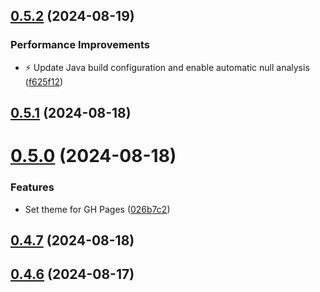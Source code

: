## [0.5.2](https://github.com/eimi-codes/Bratacha-MCNF/compare/v0.5.1...v0.5.2) (2024-08-19)


### Performance Improvements

* :zap: Update Java build configuration and enable automatic null analysis ([f625f12](https://github.com/eimi-codes/Bratacha-MCNF/commit/f625f12e2bf75c925c3bf15664bcceed7c3d9c8d))



## [0.5.1](https://github.com/eimi-codes/Bratacha-MCNF/compare/v0.5.0...v0.5.1) (2024-08-18)



# [0.5.0](https://github.com/eimi-codes/Bratacha-MCNF/compare/v0.4.7...v0.5.0) (2024-08-18)


### Features

* Set theme for GH Pages ([026b7c2](https://github.com/eimi-codes/Bratacha-MCNF/commit/026b7c293a89f8b1239552605ae753e2054a29be))



## [0.4.7](https://github.com/eimi-codes/Bratacha-MCNF/compare/v0.4.6...v0.4.7) (2024-08-18)



## [0.4.6](https://github.com/eimi-codes/Bratacha-MCNF/compare/v0.4.5...v0.4.6) (2024-08-17)




